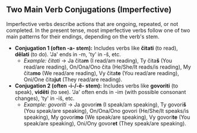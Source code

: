## Two Main Verb Conjugations (Imperfective)

Imperfective verbs describe actions that are ongoing, repeated, or not completed. In the present tense, most imperfective verbs follow one of two main patterns for their endings, depending on the verb's stem.

* **Conjugation 1 (often -a- stem):** Includes verbs like **čitati** (to read), **dělati** (to do). 'Ja' ends in -m, 'ty' in -š, etc.
    * *Example: čitati* -> Ja čita**m** (I read/am reading), Ty čita**š** (You read/are reading), On/Ona/Ono čita (He/She/It reads/is reading), My čita**mo** (We read/are reading), Vy čita**te** (You read/are reading), Oni/One čita**jut** (They read/are reading).
* **Conjugation 2 (often -i-/-ě- stem):** Includes verbs like **govoriti** (to speak), **viděti** (to see). 'Ja' often ends in -im (with possible consonant changes), 'ty' in -iš, etc.
    * *Example: govoriti* -> Ja govori**m** (I speak/am speaking), Ty govori**š** (You speak/are speaking), On/Ona/Ono govori (He/She/It speaks/is speaking), My govori**mo** (We speak/are speaking), Vy govori**te** (You speak/are speaking), Oni/Ony govor**et** (They speak/are speaking).